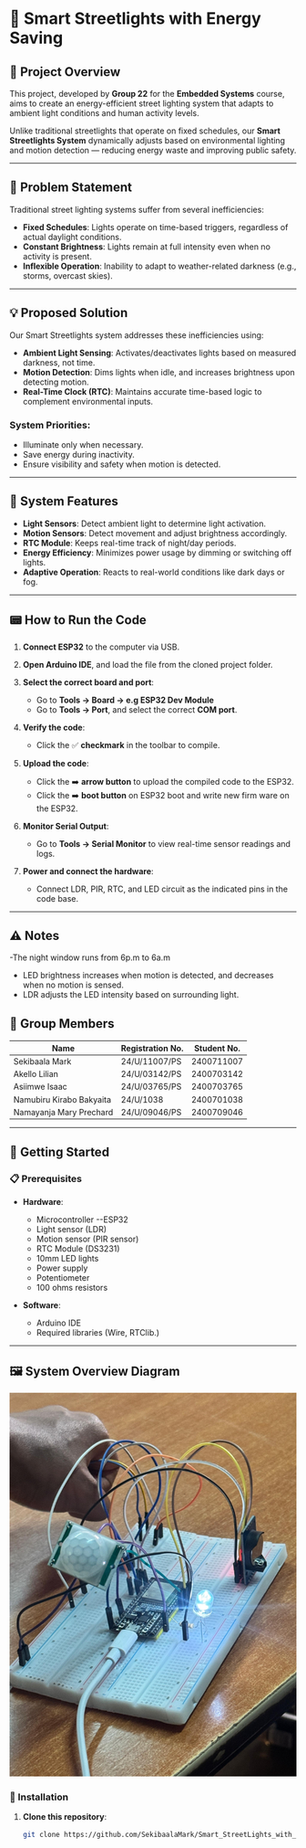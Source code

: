 # 🌃 Smart Streetlights with Energy Saving

## 📘 Project Overview
This project, developed by **Group 22** for the **Embedded Systems** course, aims to create an energy-efficient street lighting system that adapts to ambient light conditions and human activity levels.

Unlike traditional streetlights that operate on fixed schedules, our **Smart Streetlights System** dynamically adjusts based on environmental lighting and motion detection — reducing energy waste and improving public safety.

---

## 🛑 Problem Statement

Traditional street lighting systems suffer from several inefficiencies:

- **Fixed Schedules**: Lights operate on time-based triggers, regardless of actual daylight conditions.
- **Constant Brightness**: Lights remain at full intensity even when no activity is present.
- **Inflexible Operation**: Inability to adapt to weather-related darkness (e.g., storms, overcast skies).

---

## 💡 Proposed Solution

Our Smart Streetlights system addresses these inefficiencies using:

- **Ambient Light Sensing**: Activates/deactivates lights based on measured darkness, not time.
- **Motion Detection**: Dims lights when idle, and increases brightness upon detecting motion.
- **Real-Time Clock (RTC)**: Maintains accurate time-based logic to complement environmental inputs.

### System Priorities:
- Illuminate only when necessary.
- Save energy during inactivity.
- Ensure visibility and safety when motion is detected.

---

## 🔧 System Features

- **Light Sensors**: Detect ambient light to determine light activation.
- **Motion Sensors**: Detect movement and adjust brightness accordingly.
- **RTC Module**: Keeps real-time track of night/day periods.
- **Energy Efficiency**: Minimizes power usage by dimming or switching off lights.
- **Adaptive Operation**: Reacts to real-world conditions like dark days or fog.

---

## 📟 How to Run the Code

1. **Connect ESP32** to the computer via USB.

2. **Open Arduino IDE**, and load the  file from the cloned project folder.

3. **Select the correct board and port**:
   - Go to **Tools → Board → e.g ESP32 Dev Module**
   - Go to **Tools → Port**, and select the correct **COM port**.

4. **Verify the code**:
   - Click the ✅ **checkmark** in the toolbar to compile.

5. **Upload the code**:
   - Click the ➡️ **arrow button** to upload the compiled code to the ESP32.
   - Click the ➡️ **boot button** on ESP32 boot and write new firm ware on the ESP32.

6. **Monitor Serial Output**:
   - Go to **Tools → Serial Monitor** to view real-time sensor readings and logs.

7. **Power and connect the hardware**:
   - Connect LDR, PIR, RTC, and LED circuit as the indicated pins in the code base.

---

## ⚠️ Notes

-The night window runs from 6p.m to 6a.m
- LED brightness increases when motion is detected, and decreases when no motion is sensed.
- LDR adjusts the LED intensity based on surrounding light.


## 👥 Group Members

| Name                          | Registration No.   | Student No.     |
|------------------------------ |--------------------|-----------------|
| Sekibaala Mark                | 24/U/11007/PS      | 2400711007     |
| Akello Lilian                 | 24/U/03142/PS      | 2400703142     |
| Asiimwe Isaac                 | 24/U/03765/PS      | 2400703765     |
| Namubiru Kirabo Bakyaita      | 24/U/1038          | 2400701038      |
| Namayanja Mary Prechard       | 24/U/09046/PS      | 2400709046     |

---

## 🚀 Getting Started

### 📋 Prerequisites

- **Hardware**:  
  - Microcontroller --ESP32  
  - Light sensor (LDR)  
  - Motion sensor (PIR sensor) 
  - RTC Module (DS3231)  
  - 10mm LED lights  
  - Power supply
  - Potentiometer
  - 100 ohms resistors

- **Software**:  
  - Arduino IDE 
  - Required libraries (Wire, RTClib.)

---

## 🖼️ System Overview Diagram

![Smart Streetlights Diagram](smart_street_lights.jpg)


### 🔌 Installation

1. **Clone this repository**:
   ```bash
   git clone https://github.com/SekibaalaMark/Smart_StreetLights_with_Power_Saving.git
